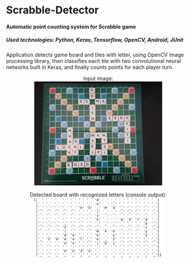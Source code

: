 # Scrabble-Detector
<h4> Automatic point counting system for Scrabble game </h4>  
<h5> Used technologies: Python, Keras, Tensorflow, OpenCV, Android, JUnit </h5>
<p> Application detects game board and tiles with letter, using OpenCV image processing library, then classifies each tile with two convolutional neural networks built in Keras, and finally counts points for each player turn. </p>
<p align="center">
  Input image:
  <br>
  <img src="python/screenshots/input.jpg" width="350"/>
</p>
<p align="center">
  Detected board with recognized letters (console output):
  <br>
  <img src="python/screenshots/outputNN.png" width="350"/>
</p>
